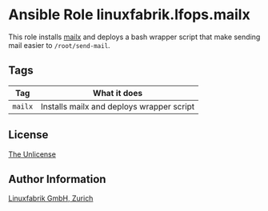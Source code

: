 # Ansible Role linuxfabrik.lfops.mailx

This role installs [mailx](http://heirloom.sourceforge.net/mailx.html) and deploys a bash wrapper script that make sending mail easier to `/root/send-mail`.


## Tags

| Tag     | What it does                              |
| ---     | ------------                              |
| `mailx` | Installs mailx and deploys wrapper script |


## License

[The Unlicense](https://unlicense.org/)


## Author Information

[Linuxfabrik GmbH, Zurich](https://www.linuxfabrik.ch)
